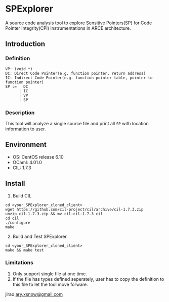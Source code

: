 # SPExplorer
A source code analysis tool to explore Sensitive Pointers(SP) for Code Pointer Integrity(CPI) instrumentations in ARCE architecture.

## Introduction

### Definition
```
VP: (void *)
DC: Direct Code Pointer(e.g. function pointer, return address)
IC: Indirect Code Pointer(e.g. function pointer table, pointer to function pointer)
SP :=   DC
      | IC
      | VP
      | SP
```

### Description

This tool will analyze a single source file and print all `SP` with location information to user.

## Environment

+ OS: CentOS release 6.10
+ OCaml: 4.01.0
+ CIL: 1.7.3

## Install

1. Build CIL
```{bash}
cd <your_SPExplorer_cloned_client>
wget https://github.com/cil-project/cil/archive/cil-1.7.3.zip
unzip cil-1.7.3.zip && mv cil-cil-1.7.3 cil
cd cil
./configure
make
```

2. Build and Test SPExplorer
```
cd <your_SPExplorer_cloned_client>
make && make test
```

### Limitations

1. Only support single file at one time.
2. If the file has types defined seperately, user has to copy the definition to this file to let the tool move forware.

jlrao <ary.xsnow@gmail.com>

